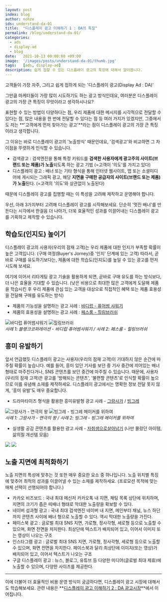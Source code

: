 ```yaml
---
layout: post
index: blog
author: nohze
ids: understand-da-01
title:  "디스플레이 광고 이해하기 1 : DA의 특징"
permalink: /blog/understand-da-01/
categories:
  - ads
  - display-ad
  - blog
date:   2021-10-13 00:00:00 +09:00
image:  '/images/posts/understand-da-01/thumb.jpg'
tags:   [ads, display-ad]
description: 쉽게 접할 수 있는 디스플레이 광고의 특징에 대해서 알아봅니다.
---
```


고객들이 가장 자주, 그리고 쉽게 접하게 되는 '디스플레이 광고(Display Ad : DA)'

그만큼 마케터들이 가장 많이 시도하기도 하는 광고 방식인데요, 여러분은 디스플레이 광고의 가장 큰 특징이 무엇이라고 생각하시나요?

표현할 수 있는 방법이 다양하다는 점, 우리 제품에 대한 메시지를 시각적으로 전달할 수 있다는 점, 많은 내용을 한 번에 전달할 수 있다는 점 등 여러 가지가 있겠지만, 그중에서도 저는 **'고객에게 먼저 찾아가는 광고'**라는 점이 디스플레이 광고의 가장 큰 특징이라고 생각합니다.

그 이유는 바로 디스플레이 광고의 '노출방식' 때문인데요, '검색광고'와 비교하면 그 차이점을 뚜렷하게 인식할 수 있습니다.

- 검색광고 : 검색엔진을 통해 특정 키워드를 **검색한 사용자에게 광고주의 사이트(브랜드 또는 제품)가 노출**되도록 하는 광고 기법 (=고객이 '의도'를 가지고 있다)
- 디스플레이 광고 : 배너 또는 기타 형식을 통해 인터넷 웹사이트, 앱 또는 소셜미디어에 게시되는 그래픽 광고, 해당 **지면을 구매한 공급자의 사이트(브랜드 또는 제품)가 노출**된다. (=고객의 '의도'와 상관없이 노출된다)

때문에 디스플레이 광고를 집행할 때는 이 특성을 고려해 제작하고 운영해야 합니다.

우선, 아래 3가지부터 고려해 디스플레이 광고를 시작해보세요. 단순히 '멋진 배너'를 만든다는 시각에서 한걸음 더 나아가, 더욱 효율적인 성과를 이끌어내는 디스플레이 광고를 기획하고 제작할 수 있습니다.

## 학습도(인지도) 높이기

디스플레이 광고의 사용자(우리의 잠재 고객)는 우리 제품에 대한 인지가 부족할 확률이 높은 고객입니다. (구매 여정(Buyer's Jorney)중 '인지' 단계에 있는 고객) 따라서, 곧바로 구매를 유도하기보다는, 제품에 대한 학습도(인지도)를 높일 수 있는 광고를 먼저 시도해 보세요.

여기에 이어서 리타게팅 광고 기술을 활용하게 되면, 곧바로 구매 유도를 하는 방식보다, 더 나은 효율을 기대할 수 있습니다. (낮은 비용으로 최대한 많은 고객에게 도달해 제품을 학습시킨 후 우리 제품에 관심 있는 고객을 대상으로 직접적인 혜택 또는 제품 효용성을 전달해 구매를 유도하는 방식)

- 제품의 기능성을 설명하는 광고 사례 : [바디럽 - 퓨어썸 샤워기](https://www.facebook.com/business/success/bodyluv)
- 제품의 효용성을 설명하는 광고 사례 : [페스룸 - 힐링브러쉬](https://www.facebook.com/business/success/instagram/pethroom?locale=ko_KR)

<div class="gallery-box">
  <div class="gallery">
    <img src="/images/posts/understand-da-01/01.png" alt="바디럽 퓨어썸샤워기">
    <img src="/images/posts/understand-da-01/02.png" alt="힐링브러쉬">
  </div>
  <em>사례 1: 블랭크코퍼레이션 - 바디럽 퓨어썸샤워기  /  사례 2: 페스룸 - 힐링브러쉬</em>
</div>

## 흥미 유발하기

앞서 언급했듯 디스플레이 광고는 사용자(우리의 잠재 고객)이 기대하지 않은 순간에 마주칠 확률이 높습니다. 예를 들어, 흥미 있던 기사를 보던 중 기사 중간에 끼어있는 배너 형태로 마주친다거나, SNS 콘텐츠를 보던 중간에 마주칠 수 있습니다. 때문에, 사용자(우리의 잠재 고객)은 광고를 '방해되는 콘텐츠', '불편할 콘텐츠'로 인식할 확률이 높으므로 이를 유념해 소재를 제작하세요. 디스플레이 광고에서는 명확한 정보 전달 못지 않게, '흥미 유발'도 매우 중요합니다.

- 드라마타이즈 형식을 활용한 흥미유발형 광고 사례 - [그랑사가](https://www.youtube.com/watch?v=mK8GiTBnFq0&t=36s) / [빙그레](https://www.youtube.com/watch?v=RII-T8HNOAw)

<div class="gallery-box">
  <div class="gallery">
    <img src="/images/posts/understand-da-01/03.png" alt="그랑사가 - 연극의 왕">
    <img src="/images/posts/understand-da-01/04.png" alt="빙그레 - 빙그레 메이커를 위하여">
  </div>
  <em>사례 1: 그랑사가 - 연극의 왕  /  사례 2: 빙그레 - 빙그레 메이커를 위하여</em>
</div>

- 실생활 공감 콘텐츠를 활용한 광고 사례 - [자취생으로살아남기](https://www.instagram.com/one_home_life/) (나만 몰랐던 아이템, 삶의질 개선템 모음)

<div class="gallery-box">
  <div class="gallery">
    <img src="/images/posts/understand-da-01/05.png">
    <img src="/images/posts/understand-da-01/06.png">
  </div>
</div>

## 노출 지면에 최적화하기

노출 지면의 특성에 맞추는 것 또한 매우 중요한 요소 중 하나입니다. 노출 위치별 특징에 맞추어 최적의 성과를 이끌어낼 수 있는 소재를 제작하세요. (프로모션 목적에 맞는 매체 선택이 선행되어야 합니다.)

- 카카오 비즈보드 : 국내 최대 메신저 카카오톡 내 지면, 채팅 목록 상단에 위치하며, 지면의 크기가 좁은 띠배너 형태로 막대한 노출량을 확보할 수 있다.
- 네이버 성과형 광고 : 국내 최대 검색엔진 네이버 내 지면, 메인부터 채널, 뉴스 하단까지 콘텐츠 사이에 배너 형으로 노출할 수 있다. 역시 막대한 노출량을 가진다.
- 페이스북 광고 : 글로벌 최대 SNS 지면, 가로형, 정사각형, 세로형 등으로 노출할 수 있으며, 화면 전면을 차지한다. 최상단에 텍스트가 배치되어 있고, 이어서 이미지 또는 영상이 나오는 구조
- 인스타그램 광고 : 글로벌 최대 SNS 지면, 가로형, 정사각형, 세로형 등으로 노출할 수 있으며, 화면 전면을 차지한다. 페이스북과 달리 최상단에 이미지(또는 영상)가 배치되어 있고, 이어서 텍스트가 나오는 구조
- 구글 디스플레이 광고 : 뉴스, 블로그, 유튜브 등 다양한 미디어(글로벌 최대 제휴)에 노출할 수 있으며, 다양한 사이즈를 제공한다.

---

이에 더불어 더 효율적인 비용 운영 방식이 궁금하다면, 디스플레이 광고 시장에 대해서도 학습해보세요. 관련 내용은 **[디스플레이 광고 이해하기 2 : DA 광고시장](/blog/understand-da-02/)**에서 이어집니다.
